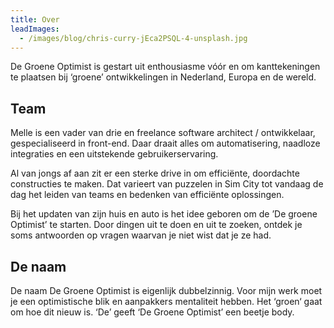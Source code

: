 ```yaml
---
title: Over
leadImages:
  - /images/blog/chris-curry-jEca2PSQL-4-unsplash.jpg
---
```


De Groene Optimist is gestart uit enthousiasme vóór en om kanttekeningen te plaatsen bij ‘groene’ ontwikkelingen in Nederland, Europa en de wereld.

## Team

Melle is een vader van drie en freelance software architect / ontwikkelaar, gespecialiseerd in front-end. 
Daar draait alles om automatisering, naadloze integraties en een uitstekende gebruikerservaring.

Al van jongs af aan zit er een sterke drive in om efficiënte, doordachte constructies te maken. 
Dat varieert van puzzelen in Sim City tot vandaag de dag het leiden van teams en bedenken van efficiënte oplossingen.

Bij het updaten van zijn huis en auto is het idee geboren om de ’De groene Optimist’ te starten.
Door dingen uit te doen en uit te zoeken, ontdek je soms antwoorden op vragen waarvan je niet wist dat je ze had.

## De naam

De naam De Groene Optimist is eigenlijk dubbelzinnig.
Voor mijn werk moet je een optimistische blik en aanpakkers mentaliteit hebben.
Het ‘groen‘ gaat om hoe dit nieuw is.
‘De’ geeft ‘De Groene Optimist’ een beetje body.

<!-- 
Melle is een software architect, ontwikkelaar gespecialiseerd in front-end.
Op freelance basis ondersteunt hij teams bij allerlei ondernemingen met hun vernieuwingen aan websites, apps en andere flows.
Hij heeft een passie voor efficiënte integraties, automatisering, elegante code en een uitstekende gebruikerservaring.

In mijn leven probeer ik ook doordachte beslissingen te maken. Zodoende zit 
Als vader van drie jonge zonen, probeer ik bij het maken van beslissingen het milieuaspect ook mee af te wegen en dit blijkt niet zo eenvoudig.
Mijn bevindingen deel ik hier. -->
